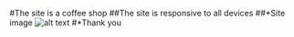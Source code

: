 #The site is a coffee shop
##The site is responsive to all devices
##*Site image
![alt text](Picture/bean_scene_coffee_landingpage.png)
#*Thank you